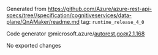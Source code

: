 Generated from https://github.com/Azure/azure-rest-api-specs/tree//specification/cognitiveservices/data-plane/QnAMaker/readme.md tag: `runtime_release_4_0`

Code generator @microsoft.azure/autorest.go@2.1.168

No exported changes